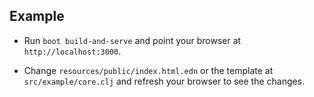 ## Example

* Run `boot build-and-serve` and point your browser at `http://localhost:3000`.

* Change `resources/public/index.html.edn` or the template at `src/example/core.clj` and refresh your browser to see the changes.

